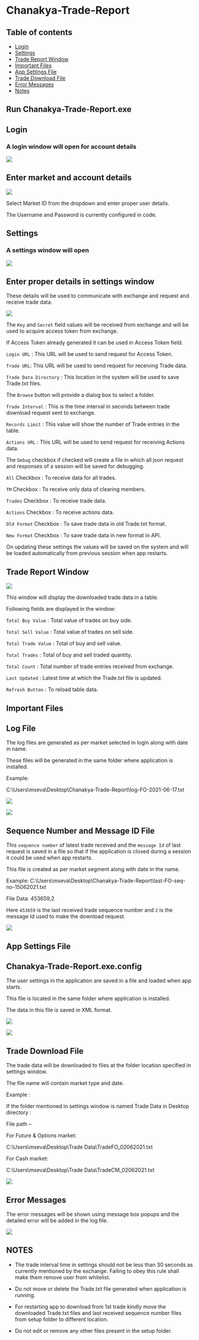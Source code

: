 # Chanakya-Trade-Report

## Table of contents
- [Login](#login)
- [Settings](#settings)
- [Trade Report Window](#trade-report-window)
- [Important Files](#important-files)
- [App Settings File](#app-settings-file)
- [Trade Download File](#trade-download-file)
- [Error Messages](#error-messages)
- [Notes](#notes)

## Run Chanakya-Trade-Report.exe 

## Login
### A login window will open for account details

![](/Chanakya-Trade-Report/docs/login-window.jpg)

## Enter market and account details

![](/Chanakya-Trade-Report/docs/login-details-entered.jpg)

Select Market ID from the dropdown and enter proper user details.

The Username and Password is currently configured in code.

## Settings
### A settings window will open

![](/Chanakya-Trade-Report/docs/settings-window-empty.jpg)

## Enter proper details in settings window

These details will be used to communicate with exchange and request and
receive trade data.

![](/Chanakya-Trade-Report/docs/settings-details.jpg)

The `Key` and `Secret` field values will be received from exchange and will
be used to acquire access token from exchange.

If Access Token already generated it can be used in Access Token field.

`Login URL` : This URL will be used to send request for Access Token.

`Trade URL`: This URL will be used to send request for receiving Trade
data.

`Trade Data Directory` : This location in the system will be used to save
Trade.txt files.

The `Browse` button will provide a dialog box to select a folder.

`Trade Interval` : This is the time interval in seconds between trade
download request sent to exchange.

`Records Limit` : This value will show the number of Trade entries in the
table.

`Actions URL` : This URL will be used to send request for receiving
Actions data.

The `Debug` checkbox if checked will create a file in which all json
request and responses of a session will be saved for debugging.

`All` Checkbox : To receive data for all trades.

`TM` Checkbox : To receive only data of clearing members.

`Trades` Checkbox : To receive trade data.

`Actions` Checkbox : To receive actions data.

`Old Format` Checkbox : To save trade data in old Trade.txt format.

`New Format` Checkbox : To save trade data in new format in API.

On updating these settings the values will be saved on the system and will be loaded automatically from
previous session when app restarts.

## Trade Report Window

![](/Chanakya-Trade-Report/docs/trade-report-window.jpg)

This window will display the downloaded trade data in a table.

Following fields are displayed in the window:

`Total Buy Value` : Total value of trades on buy side.

`Total Sell Value` : Total value of trades on sell side.

`Total Trade Value` : Total of buy and sell value.

`Total Trades` : Total of buy and sell traded quantity.

`Total Count` : Total number of trade entries received from exchange.

`Last Updated` : Latest time at which the Trade.txt file is updated.

`Refresh Button` : To reload table data.

## Important Files
## Log File

The log files are generated as per market selected in login along with
date in name.

These files will be generated in the same folder where application is
installed.

Example:

C:\\Users\\mseva\\Desktop\\Chanakya-Trade-Report\\log-FO-2021-06-17.txt

![](/Chanakya-Trade-Report/docs/log-file-location.jpg)

![](/Chanakya-Trade-Report/docs/log-data.jpg)

## Sequence Number and Message ID File

This `sequence number` of latest trade received and the `message Id` of last
request is saved in a file so that if the application is closed during a
session it could be used when app restarts.

This file is created as per market segment along with date in the name.

Example:
C:\\Users\\mseva\\Desktop\\Chanakya-Trade-Report\\last-FO-seq-no-15062021.txt

File Data: 453659,2

Here `453659` is the last received trade sequence number and `2` is the
message Id used to make the download request.

![](/Chanakya-Trade-Report/docs/lat-seq-no.jpg)

## App Settings File

## Chanakya-Trade-Report.exe.config

The user settings in the application are saved in a file and loaded when
app starts.

This file is located in the same folder where application is installed.

The data in this file is saved in XML format.

![](/Chanakya-Trade-Report/docs/user-settings-file.jpg)


![](/Chanakya-Trade-Report/docs/user-settings-file-data.jpg)


## Trade Download File

The trade data will be downloaded to files at the folder location
specified in settings window.

The file name will contain market type and date.

Example :

If the folder mentioned in settings window is named Trade Data in
Desktop directory :

File path –

For Future & Options market:

C:\\Users\\mseva\\Desktop\\Trade Data\\TradeFO\_02062021.txt

For Cash market:

C:\\Users\\mseva\\Desktop\\Trade Data\\TradeCM\_02062021.txt

![](/Chanakya-Trade-Report/docs/trade-download-folder.jpg)

## Error Messages

The error messages will be shown using message box popups and the
detailed error will be added in the log file.

![](/Chanakya-Trade-Report/docs/error-message-popup.jpg)

## NOTES

-   The trade interval time in settings should not be less than 30
    seconds as currently mentioned by the exchange. Failing to obey this
    rule shall make them remove user from whitelist.

-   Do not move or delete the Trade.txt file generated when application
    is running.

-   For restarting app to download from 1st trade kindly move the
    downloaded Trade.txt files and last received sequence number files
    from setup folder to different location.

-   Do not edit or remove any other files present in the setup folder.


